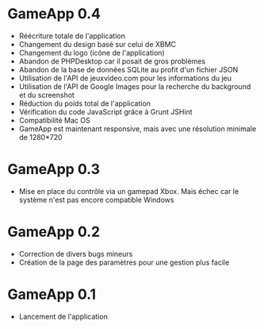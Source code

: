 GameApp 0.4
===========
* Réécriture totale de l'application
* Changement du design basé sur celui de XBMC
* Changement du logo (icône de l'application)
* Abandon de PHPDesktop car il posait de gros problèmes
* Abandon de la base de données SQLite au profit d'un fichier JSON
* Utilisation de l'API de jeuxvideo.com pour les informations du jeu
* Utilisation de l'API de Google Images pour la recherche du background et du screenshot
* Réduction du poids total de l'application 
* Vérification du code JavaScript grâce à Grunt JSHint
* Compatibilité Mac OS
* GameApp est maintenant responsive, mais avec une résolution minimale de 1280*720

GameApp 0.3
===========
* Mise en place du contrôle via un gamepad Xbox. Mais échec car le système n'est pas encore compatible Windows

GameApp 0.2
===========
* Correction de divers bugs mineurs 
* Création de la page des paramètres pour une gestion plus facile

GameApp 0.1
===========
* Lancement de l'application 